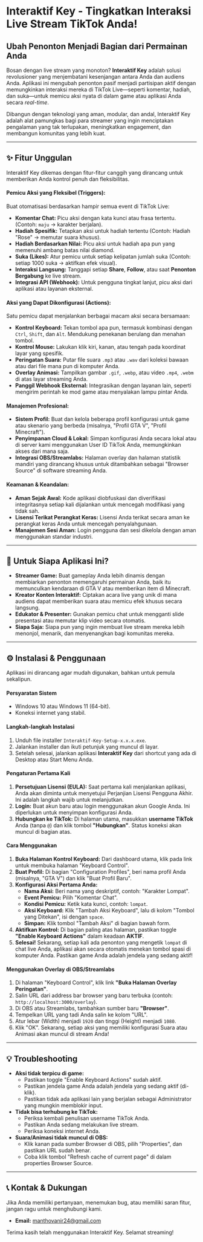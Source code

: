 # Interaktif Key - Tingkatkan Interaksi Live Stream TikTok Anda!

## Ubah Penonton Menjadi Bagian dari Permainan Anda

Bosan dengan live stream yang monoton? **Interaktif Key** adalah solusi revolusioner yang menjembatani kesenjangan antara Anda dan audiens Anda. Aplikasi ini mengubah penonton pasif menjadi partisipan aktif dengan memungkinkan interaksi mereka di TikTok Live—seperti komentar, hadiah, dan suka—untuk memicu aksi nyata di dalam game atau aplikasi Anda secara *real-time*.

Dibangun dengan teknologi yang aman, modular, dan andal, Interaktif Key adalah alat pamungkas bagi para streamer yang ingin menciptakan pengalaman yang tak terlupakan, meningkatkan engagement, dan membangun komunitas yang lebih kuat.

---

## ✨ Fitur Unggulan

Interaktif Key dikemas dengan fitur-fitur canggih yang dirancang untuk memberikan Anda kontrol penuh dan fleksibilitas.

#### **Pemicu Aksi yang Fleksibel (Triggers):**
Buat otomatisasi berdasarkan hampir semua event di TikTok Live:
-   **Komentar Chat:** Picu aksi dengan kata kunci atau frasa tertentu. (Contoh: `maju` -> karakter berjalan).
-   **Hadiah Spesifik:** Tetapkan aksi untuk hadiah tertentu (Contoh: Hadiah "Rose" -> memutar suara khusus).
-   **Hadiah Berdasarkan Nilai:** Picu aksi untuk hadiah apa pun yang memenuhi ambang batas nilai diamond.
-   **Suka (Likes):** Atur pemicu untuk setiap kelipatan jumlah suka (Contoh: setiap 1000 suka -> aktifkan efek visual).
-   **Interaksi Langsung:** Tanggapi setiap **Share**, **Follow**, atau saat **Penonton Bergabung** ke live stream.
-   **Integrasi API (Webhook):** Untuk pengguna tingkat lanjut, picu aksi dari aplikasi atau layanan eksternal.

#### **Aksi yang Dapat Dikonfigurasi (Actions):**
Satu pemicu dapat menjalankan berbagai macam aksi secara bersamaan:
-   **Kontrol Keyboard:** Tekan tombol apa pun, termasuk kombinasi dengan `Ctrl`, `Shift`, dan `Alt`. Mendukung penekanan berulang dan menahan tombol.
-   **Kontrol Mouse:** Lakukan klik kiri, kanan, atau tengah pada koordinat layar yang spesifik.
-   **Peringatan Suara:** Putar file suara `.mp3` atau `.wav` dari koleksi bawaan atau dari file mana pun di komputer Anda.
-   **Overlay Animasi:** Tampilkan gambar `.gif`, `.webp`, atau video `.mp4`, `.webm` di atas layar streaming Anda.
-   **Panggil Webhook Eksternal:** Integrasikan dengan layanan lain, seperti mengirim perintah ke mod game atau menyalakan lampu pintar Anda.

#### **Manajemen Profesional:**
-   **Sistem Profil:** Buat dan kelola beberapa profil konfigurasi untuk game atau skenario yang berbeda (misalnya, "Profil GTA V", "Profil Minecraft").
-   **Penyimpanan Cloud & Lokal:** Simpan konfigurasi Anda secara lokal atau di server kami menggunakan User ID TikTok Anda, memungkinkan akses dari mana saja.
-   **Integrasi OBS/Streamlabs:** Halaman overlay dan halaman statistik mandiri yang dirancang khusus untuk ditambahkan sebagai "Browser Source" di software streaming Anda.

#### **Keamanan & Keandalan:**
-   **Aman Sejak Awal:** Kode aplikasi diobfuskasi dan diverifikasi integritasnya setiap kali dijalankan untuk mencegah modifikasi yang tidak sah.
-   **Lisensi Terikat Perangkat Keras:** Lisensi Anda terikat secara aman ke perangkat keras Anda untuk mencegah penyalahgunaan.
-   **Manajemen Sesi Aman:** Login pengguna dan sesi dikelola dengan aman menggunakan standar industri.

---

## 🎯 Untuk Siapa Aplikasi Ini?

-   **Streamer Game:** Buat gameplay Anda lebih dinamis dengan membiarkan penonton memengaruhi permainan Anda, baik itu memunculkan kendaraan di GTA V atau memberikan item di Minecraft.
-   **Kreator Konten Interaktif:** Ciptakan acara live yang unik di mana audiens dapat memberikan suara atau memicu efek khusus secara langsung.
-   **Edukator & Presenter:** Gunakan pemicu chat untuk mengganti slide presentasi atau memutar klip video secara otomatis.
-   **Siapa Saja:** Siapa pun yang ingin membuat live stream mereka lebih menonjol, menarik, dan menyenangkan bagi komunitas mereka.

---

## ⚙️ Instalasi & Penggunaan

Aplikasi ini dirancang agar mudah digunakan, bahkan untuk pemula sekalipun.

#### **Persyaratan Sistem**
-   Windows 10 atau Windows 11 (64-bit).
-   Koneksi internet yang stabil.

#### **Langkah-langkah Instalasi**
1.  Unduh file installer `Interaktif-Key-Setup-x.x.x.exe`.
2.  Jalankan installer dan ikuti petunjuk yang muncul di layar.
3.  Setelah selesai, jalankan aplikasi **Interaktif Key** dari shortcut yang ada di Desktop atau Start Menu Anda.

#### **Pengaturan Pertama Kali**
1.  **Persetujuan Lisensi (EULA):** Saat pertama kali menjalankan aplikasi, Anda akan diminta untuk menyetujui Perjanjian Lisensi Pengguna Akhir. Ini adalah langkah wajib untuk melanjutkan.
2.  **Login:** Buat akun baru atau login menggunakan akun Google Anda. Ini diperlukan untuk menyimpan konfigurasi Anda.
3.  **Hubungkan ke TikTok:** Di halaman utama, masukkan **username TikTok** Anda (tanpa `@`) dan klik tombol **"Hubungkan"**. Status koneksi akan muncul di bagian atas.

#### **Cara Menggunakan**

1.  **Buka Halaman Kontrol Keyboard:** Dari dashboard utama, klik pada link untuk membuka halaman "Keyboard Control".
2.  **Buat Profil:** Di bagian "Configuration Profiles", beri nama profil Anda (misalnya, "GTA V") dan klik "Buat Profil Baru".
3.  **Konfigurasi Aksi Pertama Anda:**
    -   **Nama Aksi:** Beri nama yang deskriptif, contoh: "Karakter Lompat".
    -   **Event Pemicu:** Pilih "Komentar Chat".
    -   **Kondisi Pemicu:** Ketik kata kunci, contoh: `lompat`.
    -   **Aksi Keyboard:** Klik "Tambah Aksi Keyboard", lalu di kolom "Tombol yang Ditekan", isi dengan `space`.
    -   **Simpan:** Klik tombol "Tambah Aksi" di bagian bawah form.
4.  **Aktifkan Kontrol:** Di bagian paling atas halaman, pastikan toggle **"Enable Keyboard Actions"** dalam keadaan **AKTIF**.
5.  **Selesai!** Sekarang, setiap kali ada penonton yang mengetik `lompat` di chat live Anda, aplikasi akan secara otomatis menekan tombol spasi di komputer Anda. Pastikan game Anda adalah jendela yang sedang aktif!

#### **Menggunakan Overlay di OBS/Streamlabs**
1.  Di halaman "Keyboard Control", klik link **"Buka Halaman Overlay Peringatan"**.
2.  Salin URL dari address bar browser yang baru terbuka (contoh: `http://localhost:3000/overlay`).
3.  Di OBS atau Streamlabs, tambahkan sumber baru **"Browser"**.
4.  Tempelkan URL yang tadi Anda salin ke kolom "URL".
5.  Atur lebar (Width) menjadi `1920` dan tinggi (Height) menjadi `1080`.
6.  Klik "OK". Sekarang, setiap aksi yang memiliki konfigurasi Suara atau Animasi akan muncul di stream Anda!

---

## 💡 Troubleshooting

-   **Aksi tidak terpicu di game:**
    -   Pastikan toggle "Enable Keyboard Actions" sudah aktif.
    -   Pastikan jendela game Anda adalah jendela yang sedang aktif (di-klik).
    -   Pastikan tidak ada aplikasi lain yang berjalan sebagai Administrator yang mungkin memblokir input.
-   **Tidak bisa terhubung ke TikTok:**
    -   Periksa kembali penulisan username TikTok Anda.
    -   Pastikan Anda sedang melakukan live stream.
    -   Periksa koneksi internet Anda.
-   **Suara/Animasi tidak muncul di OBS:**
    -   Klik kanan pada sumber Browser di OBS, pilih "Properties", dan pastikan URL sudah benar.
    -   Coba klik tombol "Refresh cache of current page" di dalam properties Browser Source.

---

## 📞 Kontak & Dukungan

Jika Anda memiliki pertanyaan, menemukan bug, atau memiliki saran fitur, jangan ragu untuk menghubungi kami.

-   **Email:** manthovanir24@gmail.com

Terima kasih telah menggunakan Interaktif Key. Selamat streaming!
